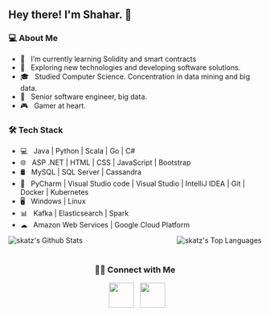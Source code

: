 <h2> Hey there! I'm Shahar. 👋</h2>

<h3> 💻 About Me </h3>

- 🔭 &nbsp; I’m currently learning Solidity and smart contracts
- 🤔 &nbsp; Exploring new technologies and developing software solutions.
- 🎓 &nbsp; Studied Computer Science. Concentration in data mining and big data.
- 💼 &nbsp; Senior software engineer, big data.
- 🎮 &nbsp; Gamer at heart.

<h3>🛠 Tech Stack</h3>

- 💻 &nbsp; Java | Python | Scala | Go | C#
- 🌐 &nbsp; ASP .NET | HTML | CSS | JavaScript | Bootstrap
- 🛢 &nbsp; MySQL | SQL Server | Cassandra
- 🔧 &nbsp; PyCharm | Visual Studio code | Visual Studio | IntelliJ IDEA | Git | Docker | Kubernetes
- 🖥 &nbsp; Windows | Linux
- 📊 &nbsp; Kafka | Elasticsearch | Spark
- ☁ &nbsp; Amazon Web Services | Google Cloud Platform

<div style="display: flex; justify-content: space-between">
    <div>
        <img align="center"
            src="https://github-readme-stats.vercel.app/api?username=skatz1990&include_all_commits=true&count_private=true&show_icons=true&line_height=20&title_color=7A7ADB&icon_color=2234AE&text_color=D3D3D3&bg_color=0,000000,130F40"
            alt="skatz's Github Stats">
    </div>
    <div>
        <img align="center"
            src="https://github-readme-stats.vercel.app/api/top-langs/?username=skatz1990&layout=compact&text_color=daf7dc&bg_color=151515)](https://github.com/devSouvik/github-readme-stats"
            alt="skatz's Top Languages">
    </div>
</div>

<br>

<h3 align="center">🤝🏻 Connect with Me</h3>

<p align="center">
    &nbsp; <a href="https://www.linkedin.com/in/shahar-katz1990/" target="_blank" rel="noopener noreferrer"><img
            src="https://img.icons8.com/plasticine/100/000000/linkedin.png" width="50" /></a>
    &nbsp; <a href="mailto:skatz1990@gmail.com" target="_blank" rel="noopener noreferrer"><img
            src="https://img.icons8.com/plasticine/100/000000/gmail.png" width="50" /></a>
</p>
